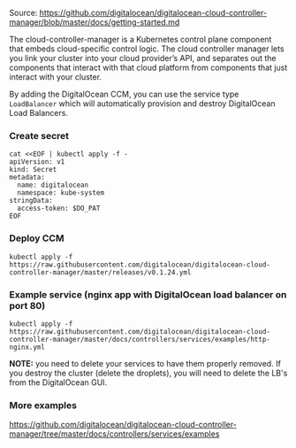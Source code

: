Source: https://github.com/digitalocean/digitalocean-cloud-controller-manager/blob/master/docs/getting-started.md

The cloud-controller-manager is a Kubernetes control plane component that embeds cloud-specific control logic. The cloud controller manager lets you link your cluster into your cloud provider’s API, and separates out the components that interact with that cloud platform from components that just interact with your cluster.

By adding the DigitalOcean CCM, you can use the service type `LoadBalancer` which will automatically provision and destroy DigitalOcean Load Balancers.

### Create secret

```
cat <<EOF | kubectl apply -f -
apiVersion: v1
kind: Secret
metadata:
  name: digitalocean
  namespace: kube-system
stringData:
  access-token: $DO_PAT
EOF
```

### Deploy CCM

```
kubectl apply -f https://raw.githubusercontent.com/digitalocean/digitalocean-cloud-controller-manager/master/releases/v0.1.24.yml
```

### Example service (nginx app with DigitalOcean load balancer on port 80)

```
kubectl apply -f https://raw.githubusercontent.com/digitalocean/digitalocean-cloud-controller-manager/master/docs/controllers/services/examples/http-nginx.yml
```

**NOTE:** you need to delete your services to have them properly removed. If you destroy the cluster (delete the droplets), you will need to delete the LB's from the DigitalOcean GUI.

### More examples

https://github.com/digitalocean/digitalocean-cloud-controller-manager/tree/master/docs/controllers/services/examples